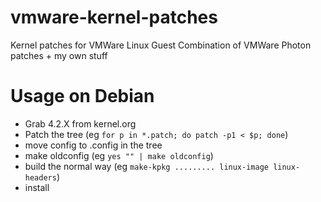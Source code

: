# vmware-kernel-patches
Kernel patches for VMWare Linux Guest
Combination of VMWare Photon patches + my own stuff

# Usage on Debian
* Grab 4.2.X from kernel.org
* Patch the tree (eg `for p in *.patch; do patch -p1 < $p; done`)
* move config to .config in the tree
* make oldconfig (eg `yes "" | make oldconfig`)
* build the normal way (eg `make-kpkg ......... linux-image linux-headers`)
* install
